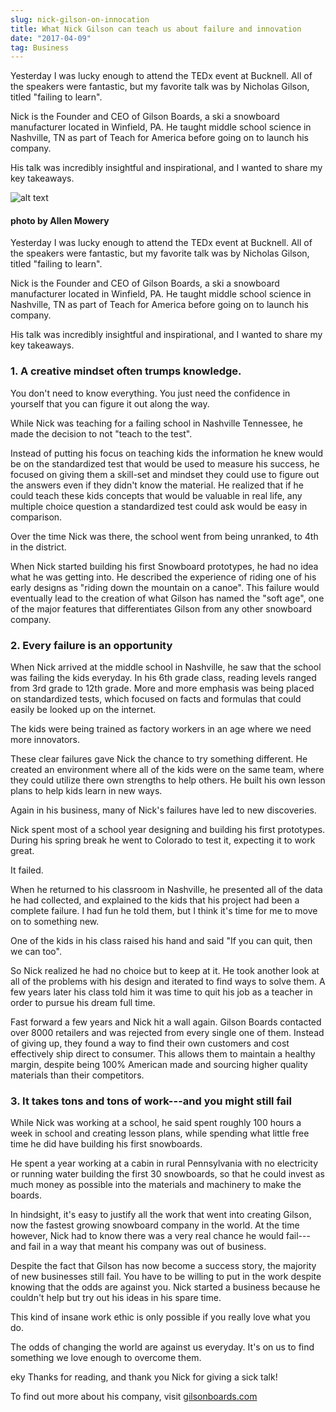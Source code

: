 ```yaml
---
slug: nick-gilson-on-innocation
title: What Nick Gilson can teach us about failure and innovation
date: "2017-04-09"
tag: Business
---
```


Yesterday I was lucky enough to attend the TEDx event at Bucknell. All of the speakers were fantastic, but my favorite talk was by Nicholas Gilson, titled "failing to learn".

Nick is the Founder and CEO of Gilson Boards, a ski a snowboard manufacturer located in Winfield, PA. He taught middle school science in Nashville, TN as part of Teach for America before going on to launch his company.

His talk was incredibly insightful and inspirational, and I wanted to share my key takeaways.

<!-- more -->

![alt text](./nickgilson.jpg)

#### photo by Allen Mowery

Yesterday I was lucky enough to attend the TEDx event at Bucknell. All of the speakers were fantastic, but my favorite talk was by Nicholas Gilson, titled "failing to learn".

Nick is the Founder and CEO of Gilson Boards, a ski a snowboard manufacturer located in Winfield, PA. He taught middle school science in Nashville, TN as part of Teach for America before going on to launch his company.

His talk was incredibly insightful and inspirational, and I wanted to share my key takeaways.

### 1. A creative mindset often trumps knowledge.

You don't need to know everything. You just need the confidence in yourself that you can figure it out along the way.

While Nick was teaching for a failing school in Nashville Tennessee, he made the decision
to not "teach to the test".

Instead of putting his focus on teaching kids the information he knew would be on
the standardized test that would be used to measure his success, he focused on giving them
a skill-set and mindset they could use to figure out the answers even if they didn't know
the material. He realized that if he could teach these kids concepts that would be valuable in real life, any multiple choice question a standardized test could ask would be easy in comparison.

Over the time Nick was there, the school went from being unranked, to 4th in the district.

When Nick started building his first Snowboard prototypes, he had no idea what he was getting into.
He described the experience of riding one of his early designs
as "riding down the mountain on a canoe". This failure would eventually lead to the creation of
what Gilson has named the "soft age", one of the major features that differentiates Gilson from any other
snowboard company.

### 2. Every failure is an opportunity

When Nick arrived at the middle school in Nashville, he saw that the school was failing the kids everyday. In his 6th grade class, reading levels ranged from 3rd grade to 12th grade. More and more emphasis was being placed on standardized tests, which focused on facts and formulas that could easily be looked up on the internet.

The kids were being trained as factory workers in an age where we need more innovators.

These clear failures gave Nick the chance to try something different. He created an environment where all of the kids were on the same team, where they could utilize there own strengths to help others. He built his own lesson plans to help kids learn in new ways.

Again in his business, many of Nick's failures have led to new discoveries.

Nick spent most of a school year designing and building his first prototypes. During his spring break he went to Colorado to test it, expecting it to work great.

It failed.

When he returned to his classroom in Nashville, he presented all of the data he had collected, and explained to the kids that his project had been a complete failure. I had fun he told them, but I think it's time for me to move on to something new.

One of the kids in his class raised his hand and said "If you can quit, then we can too".

So Nick realized he had no choice but to keep at it. He took another look at all of the problems with his design and iterated to find ways to solve them. A few years later his class told him it was time to quit his job as a teacher in order to pursue his dream full time.

Fast forward a few years and Nick hit a wall again. Gilson Boards contacted over 8000 retailers and was rejected from every single one of them. Instead of giving up, they found a way to find
their own customers and cost effectively ship direct to consumer. This allows them to maintain
a healthy margin, despite being 100% American made and sourcing higher quality materials than
their competitors.

### 3. It takes tons and tons of work---and you might still fail

While Nick was working at a school, he said spent roughly 100 hours a week in school and creating lesson plans, while spending what little free time he did have building his first snowboards.

He spent a year working at a cabin in rural Pennsylvania with no electricity or running water building the first 30 snowboards, so that he could invest as much money as possible into the materials and machinery to make the boards.

In hindsight, it's easy to justify all the work that went into creating Gilson, now the fastest growing snowboard company in the world. At the time however, Nick had to know there was a very real chance he would fail---and fail in a way that meant his company was out of business.

Despite the fact that Gilson has now become a success story, the majority of new businesses still fail. You have to be willing to put in the work despite knowing that the odds are against you. Nick started a business because he couldn't help but try out his ideas in his spare time.

This kind of insane work ethic is only possible if you really love what you do.

The odds of changing the world are against us everyday. It's on us to find something we love enough to overcome them.

eky
Thanks for reading, and thank you Nick for giving a sick talk!

To find out more about his company, visit [gilsonboards.com](http://www.gilsonboards.com/)
